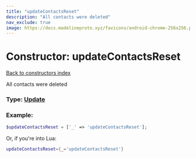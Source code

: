 ```yaml
---
title: "updateContactsReset"
description: "All contacts were deleted"
nav_exclude: true
image: https://docs.madelineproto.xyz/favicons/android-chrome-256x256.png
---
```

# Constructor: updateContactsReset  
[Back to constructors index](index.md)



All contacts were deleted




### Type: [Update](../types/Update.md)


### Example:

```php
$updateContactsReset = ['_' => 'updateContactsReset'];
```  


Or, if you're into Lua:

```lua
updateContactsReset={_='updateContactsReset'}

```


